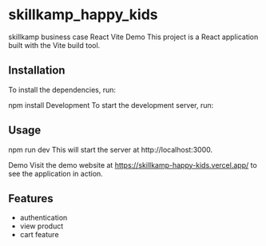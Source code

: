 # skillkamp_happy_kids
skillkamp business case
React Vite Demo
This project is a React application built with the Vite build tool.

## Installation
To install the dependencies, run:

npm install
Development
To start the development server, run:

## Usage
npm run dev
This will start the server at http://localhost:3000.

Demo
Visit the demo website at https://skillkamp-happy-kids.vercel.app/ to see the application in action.

## Features
- authentication
- view product
- cart feature
